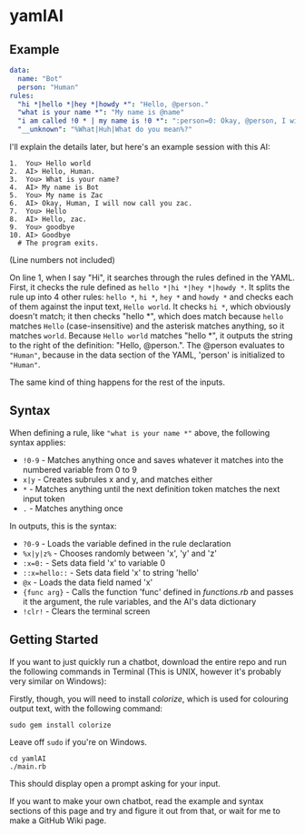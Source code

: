 # yamlAI

## Example
```yaml
data:
  name: "Bot"
  person: "Human"
rules:
  "hi *|hello *|hey *|howdy *": "Hello, @person."
  "what is your name *": "My name is @name"
  "i am called !0 * | my name is !0 *": ":person=0: Okay, @person, I will now call you ?0%!|.%"
  "__unknown": "%What|Huh|What do you mean%?"
```
I'll explain the details later, but here's an example session with this AI:
```
1.  You> Hello world
2.  AI> Hello, Human.
3.  You> What is your name?
4.  AI> My name is Bot
5.  You> My name is Zac
6.  AI> Okay, Human, I will now call you zac.
7.  You> Hello
8.  AI> Hello, zac.
9.  You> goodbye
10. AI> Goodbye
  # The program exits.
```
(Line numbers not included)

On line 1, when I say "Hi", it searches through the rules defined in the YAML. First, it checks the rule defined as
`hello *|hi *|hey *|howdy *`. It splits the rule up into 4 other rules: `hello *`, `hi *`, `hey *` and `howdy *` and
checks each of them against the input text, `Hello world`. It checks `hi *`, which obviously doesn't match; it then checks
"hello *", which does match because `hello` matches `Hello` (case-insensitive) and the asterisk matches anything, so it
matches `world`. Because `Hello world` matches "hello *", it outputs the string to the right of the definition:
"Hello, @person.". The @person evaluates to `"Human"`, because in the data section of the YAML, 'person' is initialized to
`"Human"`.

The same kind of thing happens for the rest of the inputs.

## Syntax
When defining a rule, like `"what is your name *"` above, the following syntax applies:

 - `!0-9` - Matches anything once and saves whatever it matches into the numbered variable from 0 to 9
 - `x|y` - Creates subrules x and y, and matches either
 - `*` - Matches anything until the next definition token matches the next input token
 - `.` - Matches anything once

In outputs, this is the syntax:

 - `?0-9` - Loads the variable defined in the rule declaration
 - `%x|y|z%` - Chooses randomly between 'x', 'y' and 'z'
 - `:x=0:` - Sets data field 'x' to variable 0
 - `::x=hello::` - Sets data field 'x' to string 'hello'
 - `@x` - Loads the data field named 'x'
 - `{func arg}` - Calls the function 'func' defined in _functions.rb_ and passes it the argument, the rule variables, and the AI's data dictionary
 - `!clr!` - Clears the terminal screen

## Getting Started
If you want to just quickly run a chatbot, download the entire repo and run the following commands in Terminal (This is UNIX, however it's probably very similar on Windows):

Firstly, though, you will need to install _colorize_, which is used for colouring output text, with the following command:
```
sudo gem install colorize
```
Leave off `sudo` if you're on Windows.

```
cd yamlAI
./main.rb
```
This should display open a prompt asking for your input.

If you want to make your own chatbot, read the example and syntax sections of this page and try and figure it out from that, or wait for me to make a GitHub Wiki page.
